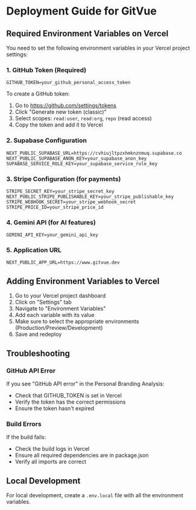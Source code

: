 # Deployment Guide for GitVue

## Required Environment Variables on Vercel

You need to set the following environment variables in your Vercel project settings:

### 1. GitHub Token (Required)
```
GITHUB_TOKEN=your_github_personal_access_token
```

To create a GitHub token:
1. Go to https://github.com/settings/tokens
2. Click "Generate new token (classic)"
3. Select scopes: `read:user`, `read:org`, `repo` (read access)
4. Copy the token and add it to Vercel

### 2. Supabase Configuration
```
NEXT_PUBLIC_SUPABASE_URL=https://cvhiujltpzxhmknznmuq.supabase.co
NEXT_PUBLIC_SUPABASE_ANON_KEY=your_supabase_anon_key
SUPABASE_SERVICE_ROLE_KEY=your_supabase_service_role_key
```

### 3. Stripe Configuration (for payments)
```
STRIPE_SECRET_KEY=your_stripe_secret_key
NEXT_PUBLIC_STRIPE_PUBLISHABLE_KEY=your_stripe_publishable_key
STRIPE_WEBHOOK_SECRET=your_stripe_webhook_secret
STRIPE_PRICE_ID=your_stripe_price_id
```

### 4. Gemini API (for AI features)
```
GEMINI_API_KEY=your_gemini_api_key
```

### 5. Application URL
```
NEXT_PUBLIC_APP_URL=https://www.gitvue.dev
```

## Adding Environment Variables to Vercel

1. Go to your Vercel project dashboard
2. Click on "Settings" tab
3. Navigate to "Environment Variables"
4. Add each variable with its value
5. Make sure to select the appropriate environments (Production/Preview/Development)
6. Save and redeploy

## Troubleshooting

### GitHub API Error
If you see "GitHub API error" in the Personal Branding Analysis:
- Check that GITHUB_TOKEN is set in Vercel
- Verify the token has the correct permissions
- Ensure the token hasn't expired

### Build Errors
If the build fails:
- Check the build logs in Vercel
- Ensure all required dependencies are in package.json
- Verify all imports are correct

## Local Development

For local development, create a `.env.local` file with all the environment variables.